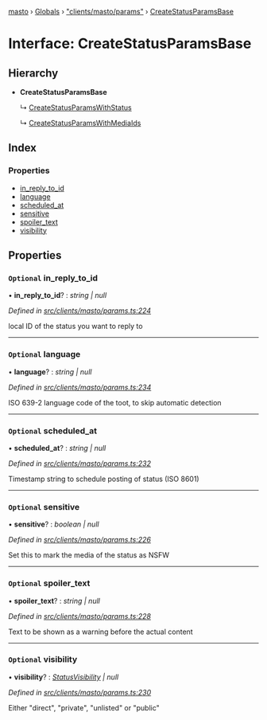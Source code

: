 [masto](../README.md) › [Globals](../globals.md) › ["clients/masto/params"](../modules/_clients_masto_params_.md) › [CreateStatusParamsBase](_clients_masto_params_.createstatusparamsbase.md)

# Interface: CreateStatusParamsBase

## Hierarchy

* **CreateStatusParamsBase**

  ↳ [CreateStatusParamsWithStatus](_clients_masto_params_.createstatusparamswithstatus.md)

  ↳ [CreateStatusParamsWithMediaIds](_clients_masto_params_.createstatusparamswithmediaids.md)

## Index

### Properties

* [in_reply_to_id](_clients_masto_params_.createstatusparamsbase.md#optional-in_reply_to_id)
* [language](_clients_masto_params_.createstatusparamsbase.md#optional-language)
* [scheduled_at](_clients_masto_params_.createstatusparamsbase.md#optional-scheduled_at)
* [sensitive](_clients_masto_params_.createstatusparamsbase.md#optional-sensitive)
* [spoiler_text](_clients_masto_params_.createstatusparamsbase.md#optional-spoiler_text)
* [visibility](_clients_masto_params_.createstatusparamsbase.md#optional-visibility)

## Properties

### `Optional` in_reply_to_id

• **in_reply_to_id**? : *string | null*

*Defined in [src/clients/masto/params.ts:224](https://github.com/neet/masto.js/blob/b9f6bdd/src/clients/masto/params.ts#L224)*

local ID of the status you want to reply to

___

### `Optional` language

• **language**? : *string | null*

*Defined in [src/clients/masto/params.ts:234](https://github.com/neet/masto.js/blob/b9f6bdd/src/clients/masto/params.ts#L234)*

ISO 639-2 language code of the toot, to skip automatic detection

___

### `Optional` scheduled_at

• **scheduled_at**? : *string | null*

*Defined in [src/clients/masto/params.ts:232](https://github.com/neet/masto.js/blob/b9f6bdd/src/clients/masto/params.ts#L232)*

Timestamp string to schedule posting of status (ISO 8601)

___

### `Optional` sensitive

• **sensitive**? : *boolean | null*

*Defined in [src/clients/masto/params.ts:226](https://github.com/neet/masto.js/blob/b9f6bdd/src/clients/masto/params.ts#L226)*

Set this to mark the media of the status as NSFW

___

### `Optional` spoiler_text

• **spoiler_text**? : *string | null*

*Defined in [src/clients/masto/params.ts:228](https://github.com/neet/masto.js/blob/b9f6bdd/src/clients/masto/params.ts#L228)*

Text to be shown as a warning before the actual content

___

### `Optional` visibility

• **visibility**? : *[StatusVisibility](../modules/_entities_status_.md#statusvisibility) | null*

*Defined in [src/clients/masto/params.ts:230](https://github.com/neet/masto.js/blob/b9f6bdd/src/clients/masto/params.ts#L230)*

Either "direct", "private", "unlisted" or "public"
